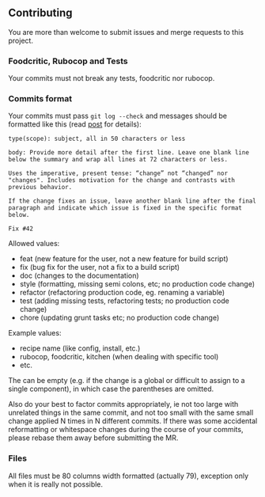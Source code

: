 Contributing
------------

You are more than welcome to submit issues and merge requests to this project.

### Foodcritic, Rubocop and Tests

Your commits must not break any tests, foodcritic nor rubocop.

### Commits format

Your commits must pass `git log --check` and messages should be formatted
like this (read
[post](http://karma-runner.github.io/1.0/dev/git-commit-msg.html)
for details):

```
type(scope): subject, all in 50 characters or less

body: Provide more detail after the first line. Leave one blank line
below the summary and wrap all lines at 72 characters or less.

Uses the imperative, present tense: “change” not “changed” nor
"changes". Includes motivation for the change and contrasts with
previous behavior.

If the change fixes an issue, leave another blank line after the final
paragraph and indicate which issue is fixed in the specific format
below.

Fix #42
```

Allowed <type> values:

- feat (new feature for the user, not a new feature for build script)
- fix (bug fix for the user, not a fix to a build script)
- doc (changes to the documentation)
- style (formatting, missing semi colons, etc; no production code change)
- refactor (refactoring production code, eg. renaming a variable)
- test (adding missing tests, refactoring tests; no production code change)
- chore (updating grunt tasks etc; no production code change)

Example <scope> values:

- recipe name (like config, install, etc.)
- rubocop, foodcritic, kitchen (when dealing with specific tool)
- etc.

The <scope> can be empty (e.g. if the change is a global or difficult to assign
to a single component), in which case the parentheses are omitted.

Also do your best to factor commits appropriately, ie not too large with
unrelated things in the same commit, and not too small with the same small
change applied N times in N different commits. If there was some accidental
reformatting or whitespace changes during the course of your commits, please
rebase them away before submitting the MR.

### Files

All files must be 80 columns width formatted (actually 79), exception only
when it is really not possible.
